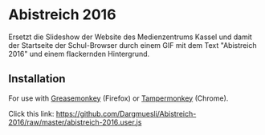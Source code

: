 # Abistreich 2016
Ersetzt die Slideshow der Website des Medienzentrums Kassel und damit der Startseite der Schul-Browser durch einem GIF mit dem Text "Abistreich 2016" und einem flackernden Hintergrund.

## Installation
For use with [Greasemonkey](https://addons.mozilla.org/de/firefox/addon/greasemonkey/) (Firefox) or [Tampermonkey](https://chrome.google.com/webstore/detail/tampermonkey/dhdgffkkebhmkfjojejmpbldmpobfkfo) (Chrome).

Click this link: <https://github.com/Dargmuesli/Abistreich-2016/raw/master/abistreich-2016.user.js>
